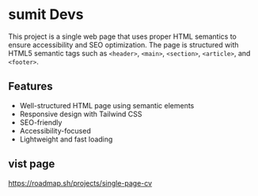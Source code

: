 # sumit Devs

This project is a single web page that uses proper HTML semantics to ensure accessibility and SEO optimization. The page is structured with HTML5 semantic tags such as `<header>`, `<main>`, `<section>`, `<article>`, and `<footer>`.

## Features

- Well-structured HTML page using semantic elements
- Responsive design with Tailwind CSS
- SEO-friendly
- Accessibility-focused
- Lightweight and fast loading

## vist page
https://roadmap.sh/projects/single-page-cv
